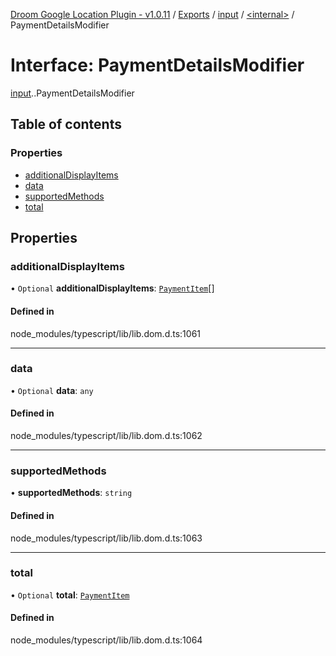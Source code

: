 [Droom Google Location Plugin - v1.0.11](../README.md) / [Exports](../modules.md) / [input](../modules/input.md) / [<internal\>](../modules/input._internal_.md) / PaymentDetailsModifier

# Interface: PaymentDetailsModifier

[input](../modules/input.md).[<internal>](../modules/input._internal_.md).PaymentDetailsModifier

## Table of contents

### Properties

- [additionalDisplayItems](input._internal_.PaymentDetailsModifier.md#additionaldisplayitems)
- [data](input._internal_.PaymentDetailsModifier.md#data)
- [supportedMethods](input._internal_.PaymentDetailsModifier.md#supportedmethods)
- [total](input._internal_.PaymentDetailsModifier.md#total)

## Properties

### additionalDisplayItems

• `Optional` **additionalDisplayItems**: [`PaymentItem`](input._internal_.PaymentItem.md)[]

#### Defined in

node_modules/typescript/lib/lib.dom.d.ts:1061

___

### data

• `Optional` **data**: `any`

#### Defined in

node_modules/typescript/lib/lib.dom.d.ts:1062

___

### supportedMethods

• **supportedMethods**: `string`

#### Defined in

node_modules/typescript/lib/lib.dom.d.ts:1063

___

### total

• `Optional` **total**: [`PaymentItem`](input._internal_.PaymentItem.md)

#### Defined in

node_modules/typescript/lib/lib.dom.d.ts:1064
